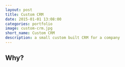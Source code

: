 ```yaml
---
layout: post
title: Custom CRM
date: 2015-01-01 13:08:00
categories: portfolio
image: custom-crm.jpg
short_name: Custom CRM
description: a small custom built CRM for a company
---
```


## Why?